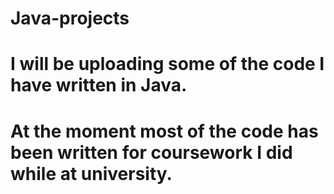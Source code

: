 # Java-projects
# I will be uploading some of the code I have written in Java.
# At the moment most of the code has been written for coursework I did while at university.
